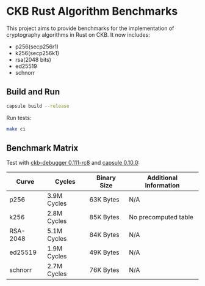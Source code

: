 # CKB Rust Algorithm Benchmarks

This project aims to provide benchmarks for the implementation of cryptography
algorithms in Rust on CKB. It now includes:
- p256(secp256r1)
- k256(secp256k1)
- rsa(2048 bits)
- ed25519
- schnorr


## Build and Run

``` sh
capsule build --release
```

Run tests:

``` sh
make ci
```

## Benchmark Matrix
Test with [ckb-debugger 0.111-rc8](https://github.com/nervosnetwork/ckb-standalone-debugger/commit/75e81f9490d6186ad8d9accbf39040640fcac228)
and [capsule 0.10.0](https://github.com/nervosnetwork/capsule):

| Curve | Cycles | Binary Size | Additional Information  |
|----------|----------|----------|-----------------------|
| p256     |  3.9M Cycles  | 63K Bytes  | N/A      |
| k256     |  2.8M Cycles  | 85K Bytes  | No precomputed table    |
| RSA-2048 |  5.1M Cycles  | 84K Bytes  | N/A      |
| ed25519  |  1.9M Cycles  | 49K Bytes  | N/A      |
| schnorr  |  2.7M Cycles  | 76K Bytes  | N/A      |
